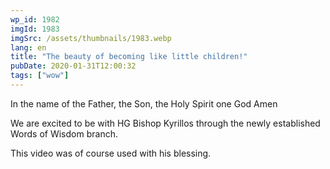 ```yaml
---
wp_id: 1982
imgId: 1983
imgSrc: /assets/thumbnails/1983.webp
lang: en
title: "The beauty of becoming like little children!"
pubDate: 2020-01-31T12:00:32
tags: ["wow"]
---
```


<!-- page: 6 -->

<p>In the name of the Father, the Son, the Holy Spirit one God Amen</p>
<p>We are excited to be with HG Bishop Kyrillos through the newly established Words of Wisdom branch.</p>
<p>This video was of course used with his blessing.</p>
